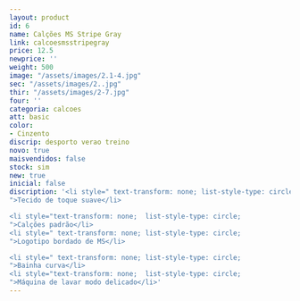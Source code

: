 ```yaml
---
layout: product
id: 6
name: Calções MS Stripe Gray
link: calcoesmsstripegray
price: 12.5
newprice: ''
weight: 500
image: "/assets/images/2.1-4.jpg"
sec: "/assets/images/2..jpg"
thir: "/assets/images/2-7.jpg"
four: ''
categoria: calcoes
att: basic
color:
- Cinzento
discrip: desporto verao treino
novo: true
maisvendidos: false
stock: sim
new: true
inicial: false
discription: '<li style=" text-transform: none; list-style-type: circle;
">Tecido de toque suave</li>

<li style="text-transform: none;  list-style-type: circle;
">Calções padrão</li>
<li style=" text-transform: none; list-style-type: circle;
">Logotipo bordado de MS</li>

<li style=" text-transform: none; list-style-type: circle;
">Bainha curva</li>
<li style="text-transform: none;  list-style-type: circle;
">Máquina de lavar modo delicado</li>'
---
```

